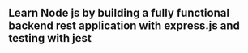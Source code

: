 ## Learn Node js by building a fully functional backend rest application with express.js and testing with jest

